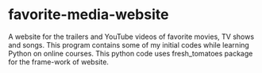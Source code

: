 # favorite-media-website
A website for the trailers and YouTube videos of favorite movies, TV shows and songs.
This program contains some of my initial codes while learning Python on online courses.
This python code uses fresh_tomatoes package for the frame-work of website.
